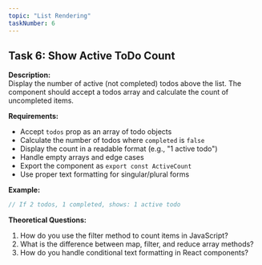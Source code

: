 ```yaml
---
topic: "List Rendering"
taskNumber: 6
---
```


## Task 6: Show Active ToDo Count

**Description:**  
Display the number of active (not completed) todos above the list. The component should accept a todos array and calculate the count of uncompleted items.

**Requirements:**
- Accept `todos` prop as an array of todo objects
- Calculate the number of todos where `completed` is `false`
- Display the count in a readable format (e.g., "1 active todo")
- Handle empty arrays and edge cases
- Export the component as `export const ActiveCount`
- Use proper text formatting for singular/plural forms

**Example:**
```jsx
// If 2 todos, 1 completed, shows: 1 active todo
```

**Theoretical Questions:**
1. How do you use the filter method to count items in JavaScript?
2. What is the difference between map, filter, and reduce array methods?
3. How do you handle conditional text formatting in React components? 